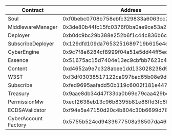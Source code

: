 | Contract             | Address                                    |
| -------------------- | ------------------------------------------ |
| Soul                 | 0xf0bebc0708b758ebfc329833a6063cc2195fc725 |
| MiddlewareManager    | 0x3de80b44fc15fc0376f0ba0ae9ce53a261c03b56 |
| Deployer             | 0xb0dc9bc29b388e252b6f1c44c836b6ca6b4119ee |
| SubscribeDeployer    | 0x129dfd109da7653251689719b615e4dab99a1f4b |
| CyberEngine          | 0x9c7f8e6284cf8999f04a51e5dd44ff5ed91fee76 |
| Essence              | 0x51675ac15d7404e13ec9cbfbb7623c466d3fda30 |
| Content              | 0xd4652a9e7c328abee1dd133028238d9a6ab15f21 |
| W3ST                 | 0xf3df03038517122ca997bad65b08e9d46da8168b |
| Subscribe            | 0xfed9695aafadd50b119c6002f181e447ac49c9d3 |
| Treasury             | 0x9aae8db34d47f33da0b69e79caa429bde610e097 |
| PermissionMw         | 0xecf2638eb13c96b8395b81e88ffd3fc6f13a6ea8 |
| ECDSAValidator       | 0xf94e5a47150d20c4b804c30b6699d786549a5821 |
| CyberAccount Factory | 0x5755b524cd9433677508a98507da469b625d003b |
